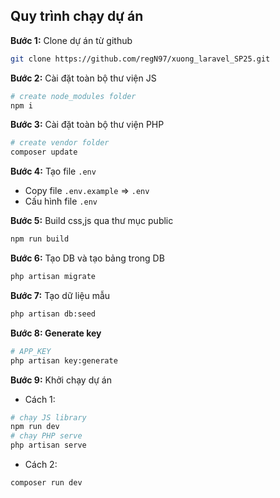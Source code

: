 ## Quy trình chạy dự án

**Bước 1:**
Clone dự án từ github

```bash
git clone https://github.com/regN97/xuong_laravel_SP25.git
```

**Bước 2:**
Cài đặt toàn bộ thư viện JS

```bash
# create node_modules folder
npm i
```

**Bước 3:**
Cài đặt toàn bộ thư viện PHP

```bash
# create vendor folder
composer update
```

**Bước 4:**
Tạo file `.env`

-   Copy file `.env.example` => `.env`
-   Cấu hình file `.env`

**Bước 5:**
Build css,js qua thư mục public

```bash
npm run build
```

**Bước 6:**
Tạo DB và tạo bảng trong DB

```bash
php artisan migrate
```

**Bước 7:**
Tạo dữ liệu mẫu

```bash
php artisan db:seed
```

**Bước 8: Generate key**

```bash
# APP_KEY
php artisan key:generate
```

**Bước 9:**
Khởi chạy dự án

-   Cách 1:

```bash
# chạy JS library
npm run dev
# chạy PHP serve
php artisan serve
```

-   Cách 2:

```bash
composer run dev
```
